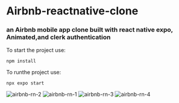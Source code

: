 # Airbnb-reactnative-clone
<h3>an Airbnb mobile app clone built with react native expo, Animated,and clerk authentication</h3>

To start the project use:
```shell
npm install
```

To runthe project use:
```shell
npx expo start
```
![airbnb-rn-2](https://github.com/Ham12-3/Airbnb-reactnative-clone/assets/93613316/26525132-7d14-4642-83aa-e38a551c14c5)
![airbnb-rn-1](https://github.com/Ham12-3/Airbnb-reactnative-clone/assets/93613316/4934c640-acee-4d85-99ef-039292d8e91c)
![airbnb-rn-3](https://github.com/Ham12-3/Airbnb-reactnative-clone/assets/93613316/684ef3f1-cbb2-4f3a-b724-09fb0c76359c)
![airbnb-rn-4](https://github.com/Ham12-3/Airbnb-reactnative-clone/assets/93613316/4d565767-7364-4ac5-9181-d8599fc6c573)

